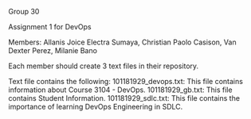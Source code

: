 Group 30

Assignment 1 for DevOps

Members:
Allanis Joice Electra Sumaya,
Christian Paolo Casison,
Van Dexter Perez,
Milanie Bano

Each member should create 3 text files in their repository.

Text file contains the following:
101181929_devops.txt: This file contains information about Course 3104 - DevOps.
101181929_gb.txt: This file contains Student Information.
101181929_sdlc.txt: This file contains the importance of learning DevOps Engineering in SDLC.